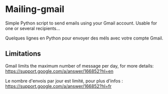Mailing-gmail
=============

Simple Python script to send emails using your Gmail account.
Usable for one or several recipients...

Quelques lignes en Python pour envoyer des méls avec votre compte Gmail.

## Limitations
Gmail limits the maximum number of message per day, for more details:
https://support.google.com/a/answer/166852?hl=en

Le nombre d'envois par jour est limité, pour plus d'infos :
https://support.google.com/a/answer/166852?hl=fr

